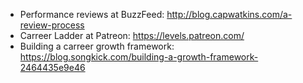 - Performance reviews at BuzzFeed: http://blog.capwatkins.com/a-review-process
- Carreer Ladder at Patreon: https://levels.patreon.com/
- Building a carreer growth framework: https://blog.songkick.com/building-a-growth-framework-2464435e9e46